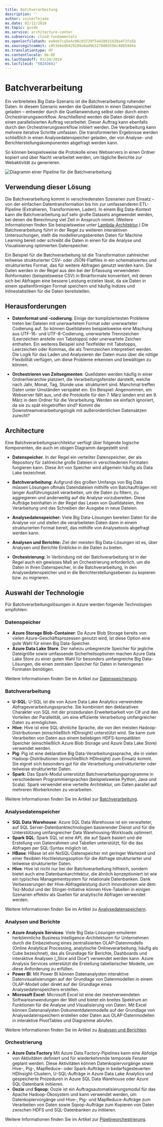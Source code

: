 ```yaml
---
title: Batchverarbeitung
description: ''
author: zoinerTejada
ms.date: 02/12/2018
ms.topic: guide
ms.service: architecture-center
ms.subservice: cloud-fundamentals
ms.openlocfilehash: ea8eb7ca5e4c06c03729f54428931d28a4f3fa5b
ms.sourcegitcommit: c053e6edb429299a0ad9b327888d596c48859d4a
ms.translationtype: HT
ms.contentlocale: de-DE
ms.lasthandoff: 03/20/2019
ms.locfileid: "58243641"
---
```

# <a name="batch-processing"></a>Batchverarbeitung

Ein verbreitetes Big Data-Szenario ist die Batchverarbeitung ruhender Daten. In diesem Szenario werden die Quelldaten in einen Datenspeicher geladen – entweder durch die Quellanwendung selbst oder durch einen Orchestrierungsworkflow. Anschließend werden die Daten direkt durch einen parallelisierten Auftrag verarbeitet. Dieser Auftrag kann ebenfalls durch den Orchestrierungsworkflow initiiert werden. Die Verarbeitung kann mehrere iterative Schritte umfassen. Die transformierten Ergebnisse werden schließlich in einen Analysedatenspeicher geladen, der von Analyse- und Berichterstellungskomponenten abgefragt werden kann.

So können beispielsweise die Protokolle eines Webservers in einen Ordner kopiert und über Nacht verarbeitet werden, um tägliche Berichte zur Webaktivität zu generieren.

![Diagramm einer Pipeline für die Batchverarbeitung](./images/batch-pipeline.png)

## <a name="when-to-use-this-solution"></a>Verwendung dieser Lösung

Die Batchverarbeitung kommt in verschiedensten Szenarien zum Einsatz – von der einfachen Datentransformation bis hin zur umfassenderen ETL-Pipeline (Extrahieren, Transformieren, Laden). In einem Big Data-Kontext kann die Batchverarbeitung auf sehr große Datasets angewendet werden, bei denen die Berechnung viel Zeit in Anspruch nimmt. (Weitere Informationen finden Sie beispielsweise unter [Lambda-Architektur](../big-data/index.md#lambda-architecture).) Die Batchverarbeitung führt in der Regel zu weiteren interaktiven Untersuchungen, stellt die modellierungsbereiten Daten für Machine Learning bereit oder schreibt die Daten in einen für die Analyse und Visualisierung optimierten Datenspeicher.

Ein Beispiel für die Batchverarbeitung ist die Transformation zahlreicher teilweise strukturierter CSV- oder JSON-Flatfiles in ein schematisiertes und strukturiertes Format, das für weitere Abfragen genutzt werden kann. Die Daten werden in der Regel aus den bei der Erfassung verwendeten Rohformaten (beispielsweise CSV) in Binärformate konvertiert, mit denen sich bei Abfragen eine bessere Leistung erzielen lässt, da sie Daten in einem spaltenförmigen Format speichern und häufig Indizes und Inlinestatistiken für die Daten bereitstellen.

## <a name="challenges"></a>Herausforderungen

- **Datenformat und -codierung**: Einige der kompliziertesten Probleme treten bei Dateien mit unerwartetem Format oder unerwarteter Codierung auf. So können Quelldateien beispielsweise eine Mischung aus UTF-16- und UTF-8-Codierung, unerwartete Trennzeichen (Leerzeichen anstelle von Tabstopps) oder unerwartete Zeichen enthalten. Ein weiteres Beispiel sind Textfelder mit Tabstopps, Leerzeichen oder Kommas, die als Trennzeichen interpretiert werden. Die Logik für das Laden und Analysieren der Daten muss über die nötige Flexibilität verfügen, um diese Probleme erkennen und bewältigen zu können.

- **Orchestrieren von Zeitsegmenten**: Quelldaten werden häufig in einer Ordnerhierarchie platziert, die Verarbeitungsfenster darstellt, welche nach Jahr, Monat, Tag, Stunde usw. strukturiert sind. Manchmal treffen Daten unter Umständen verspätet ein. Ein Beispiel: Angenommen, ein Webserver fällt aus, und die Protokolle für den 7. März landen erst am 9. März in dem Ordner für die Verarbeitung. Werden sie einfach ignoriert, da sie zu spät eingetroffen sind? Kommt die Downstreamverarbeitungslogik mit außerordentlichen Datensätzen zurecht?

## <a name="architecture"></a>Architecture

Eine Batchverarbeitungsarchitektur verfügt über folgende logische Komponenten, die auch im obigen Diagramm dargestellt sind:

- **Datenspeicher**. In der Regel ein verteilter Datenspeicher, der als Repository für zahlreiche große Dateien in verschiedenen Formaten fungieren kann. Diese Art von Speicher wird allgemein häufig als Data Lake bezeichnet.

- **Batchverarbeitung:** Aufgrund des großen Umfangs von Big Data müssen Lösungen oftmals Datendateien mithilfe von Batchaufträgen mit langer Ausführungszeit verarbeiten, um die Daten zu filtern, zu aggregieren und anderweitig auf die Analyse vorzubereiten. Diese Aufträge beinhalten in der Regel das Lesen von Quelldateien, ihre Verarbeitung und das Schreiben der Ausgabe in neue Dateien.

- **Analysedatenspeicher:** Viele Big Data-Lösungen bereiten Daten für die Analyse vor und stellen die verarbeiteten Daten dann in einem strukturierten Format bereit, das mithilfe von Analysetools abgefragt werden kann.

- **Analysen und Berichte:** Ziel der meisten Big Data-Lösungen ist es, über Analysen und Berichte Einblicke in die Daten zu bieten.

- **Orchestrierung:** In Verbindung mit der Batchverarbeitung ist in der Regel auch ein gewisses Maß an Orchestrierung erforderlich, um die Daten in Ihren Datenspeicher, in die Batchverarbeitung, in den Analysedatenspeicher und in die Berichterstellungsebenen zu kopieren bzw. zu migrieren.

## <a name="technology-choices"></a>Auswahl der Technologie

Für Batchverarbeitungslösungen in Azure werden folgende Technologien empfohlen:

### <a name="data-storage"></a>Datenspeicher

- **Azure Storage Blob-Container**: Da Azure Blob Storage bereits von vielen Azure-Geschäftsprozessen genutzt wird, ist diese Option eine gute Wahl für einen Big Data-Speicher.
- **Azure Data Lake Store**. Der nahezu unbegrenzte Speicher für jegliche Dateigröße sowie umfassende Sicherheitsoptionen machen Azure Data Lake Store zu einer guten Wahl für besonders umfangreiche Big Data-Lösungen, die einen zentralen Speicher für Daten in heterogenen Formaten benötigen.

Weitere Informationen finden Sie im Artikel zur [Datenspeicherung](../technology-choices/data-storage.md).

<!-- markdownlint-disable MD024 -->

### <a name="batch-processing"></a>Batchverarbeitung

<!-- markdownlint-enable MD024 -->

- **U-SQL**: U-SQL ist die von Azure Data Lake Analytics verwendete Abfrageverarbeitungssprache. Sie kombiniert den deklarativen Charakter von SQL mit der prozeduralen Erweiterbarkeit von C# und den Vorteilen der Parallelität, um eine effiziente Verarbeitung umfangreicher Daten zu ermöglichen.
- **Hive**: Hive ist eine SQL-ähnliche Sprache, die von den meisten Hadoop-Distributionen (einschließlich HDInsight) unterstützt wird. Sie kann zum Verarbeiten von Daten aus einem beliebigen HDFS-kompatiblen Speicher (einschließlich Azure Blob Storage und Azure Data Lake Store) verwendet werden.
- **Pig**: Pig ist eine deklarative Big Data-Verarbeitungssprache, die in vielen Hadoop-Distributionen (einschließlich HDInsight) zum Einsatz kommt. Sie eignet sich besonders gut für die Verarbeitung unstrukturierter oder teilweise strukturierter Daten.
- **Spark**: Das Spark-Modul unterstützt Batchverarbeitungsprogramme in verschiedenen Programmiersprachen (beispielsweise Python, Java und Scala). Spark verwendet eine verteilte Architektur, um Daten parallel auf mehreren Workerknoten zu verarbeiten.

Weitere Informationen finden Sie im Artikel zur [Batchverarbeitung](../technology-choices/batch-processing.md).

### <a name="analytical-data-store"></a>Analysedatenspeicher

- **SQL Data Warehouse**: Azure SQL Data Warehouse ist ein verwalteter, auf SQL Server-Datenbanktechnologien basierender Dienst und für die Unterstützung umfangreicher Data Warehousing-Workloads optimiert.
- **Spark SQL**: Spark SQL ist eine API, die auf Spark basiert und die Erstellung von Datenrahmen und Tabellen unterstützt, für die das Abfragen per SQL-Syntax möglich ist.
- **HBase**: HBase ist ein NoSQL-Datenspeicher mit geringer Wartezeit und einer flexiblen Hochleistungsoption für die Abfrage strukturierter und teilweise strukturierter Daten.
- **Hive**: Hive ist nicht nur bei der Batchverarbeitung hilfreich, sondern bietet auch eine Datenbankarchitektur, die ähnlich konzeptioniert ist wie ein typisches Managementsystem für relationale Datenbanken. Dank Verbesserungen der Hive-Abfrageleistung durch Innovationen wie dem Tez-Modul und der Stinger-Initiative können Hive-Tabellen in einigen Szenarien effektiv als Quellen für analytische Abfragen verwendet werden.

Weitere Informationen finden Sie im Artikel zu [Analysedatenspeichern](../technology-choices/analytical-data-stores.md).

### <a name="analytics-and-reporting"></a>Analysen und Berichte

- **Azure Analysis Services**: Viele Big Data-Lösungen emulieren herkömmliche Business Intelligence-Architekturen für Unternehmen durch die Einbeziehung eines zentralisierten OLAP-Datenmodells (Online Analytical Processing, analytische Onlineverarbeitung; häufig als Cube bezeichnet), das als Grundlage für Berichte, Dashboards und interaktive Analysen („Slice and Dice“) verwendet werden kann. Azure Analysis Services unterstützt die Erstellung tabellarischer Modelle, um diese Anforderung zu erfüllen.
- **Power BI**: Mit Power BI können Datenanalysten interaktive Datenvisualisierungen auf der Grundlage von Datenmodellen in einem OLAP-Modell oder direkt auf der Grundlage eines Analysedatenspeichers erstellen.
- **Microsoft Excel**: Microsoft Excel ist eine der meistverwendeten Softwareanwendungen der Welt und bietet ein breites Spektrum an Funktionen für die Analyse und Visualisierung von Daten. Mit Excel können Datenanalysten Dokumentdatenmodelle auf der Grundlage von Analysedatenspeichern erstellen oder Daten aus OLAP-Datenmodellen in interaktive PivotTables und Diagramme abrufen.

Weitere Informationen finden Sie im Artikel zu [Analysen und Berichten](../technology-choices/analysis-visualizations-reporting.md).

### <a name="orchestration"></a>Orchestrierung

- **Azure Data Factory** Mit Azure Data Factory-Pipelines kann eine Abfolge von Aktivitäten definiert und für wiederkehrende temporale Fenster geplant werden. Diese Aktivitäten können Datenkopiervorgänge sowie Hive-, Pig-, MapReduce- oder Spark-Aufträge in bedarfsgesteuerten HDInsight-Clustern, U-SQL-Aufträge in Azure Data Lake Analytics und gespeicherte Prozeduren in Azure SQL Data Warehouse oder Azure SQL-Datenbank initiieren.
- **Oozie** und **Sqoop**: Oozie ist ein Auftragsautomatisierungsmodul für das Apache Hadoop-Ökosystem und kann verwendet werden, um Datenkopiervorgänge und Hive-, Pig- und MapReduce-Aufträge zum Verarbeiten von Daten sowie Sqoop-Aufträge zum Kopieren von Daten zwischen HDFS und SQL-Datenbanken zu initiieren.

Weitere Informationen finden Sie im Artikel zur [Pipelineorchestrierung](../technology-choices/pipeline-orchestration-data-movement.md).
